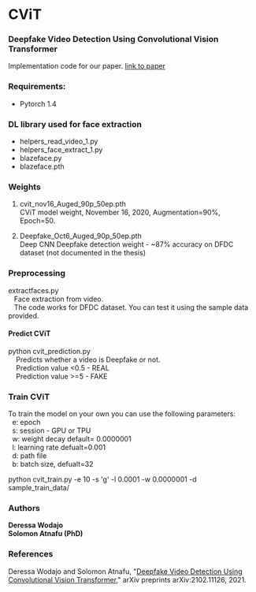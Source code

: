 # CViT
### Deepfake Video Detection Using Convolutional Vision Transformer

Implementation code for our paper. 
[link to paper](https://arxiv.org/abs/2102.11126)

### Requirements:
* Pytorch 1.4

### DL library used for face extraction
   * helpers_read_video_1.py
   * helpers_face_extract_1.py
   * blazeface.py
   * blazeface.pth

### Weights
1. cvit_nov16_Auged_90p_50ep.pth <br/>
   CViT model weight, November 16, 2020, Augmentation=90%, Epoch=50.

2. Deepfake_Oct6_Auged_90p_50ep.pth <br/>
   Deep CNN Deepfake detection weight - ~87% accuracy on DFDC dataset (not documented in the thesis)

### Preprocessing
extractfaces.py<br />
&nbsp;&nbsp;&nbsp;Face extraction from video. <br /> 
&nbsp;&nbsp;&nbsp;The code works for DFDC dataset. You can test it using the sample data provided. 

#### Predict CViT 

python cvit_prediction.py <br />
&nbsp;&nbsp;&nbsp; Predicts whether a video is Deepfake or not.<br />
&nbsp;&nbsp;&nbsp; Prediction value <0.5 - REAL <br />
&nbsp;&nbsp;&nbsp; Prediction value >=5  - FAKE


### Train CViT
To train the model on your own you can use the following parameters:<br />
&nbsp;&nbsp;e: epoch <br/>
&nbsp;&nbsp;s: session - GPU or TPU <br/>
&nbsp;&nbsp;w: weight decay  default= 0.0000001 <br/>
&nbsp;&nbsp;l: learning rate defualt=0.001 <br/>
&nbsp;&nbsp;d: path file <br/>
&nbsp;&nbsp;b: batch size, defualt=32 <br/>

python cvit_train.py -e 10 -s 'g' -l 0.0001 -w 0.0000001 -d sample_train_data/

### Authors
**Deressa Wodajo** <br />
**Solomon Atnafu (PhD)**

### References
Deressa Wodajo and Solomon Atnafu, "[Deepfake Video Detection Using Convolutional Vision Transformer](https://arxiv.org/abs/2102.11126)," arXiv preprints arXiv:2102.11126, 2021. 
